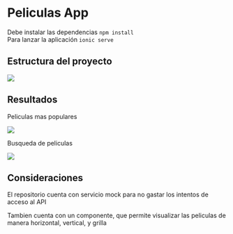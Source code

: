 <h1>Peliculas App</h1>

Debe instalar las dependencias <code>npm install</code>
</br>
Para lanzar la aplicación <code>ionic serve</code>


<h2>Estructura del proyecto</h2>
<img src="https://peliculas-app-prueba.s3.amazonaws.com/estructura-captura.PNG" />

<h2>Resultados</h2>

<p>Peliculas mas populares</p>
<img src="https://peliculas-app-prueba.s3.amazonaws.com/populares-captura.PNG" />

<p>Busqueda de peliculas</p>
<img src="https://peliculas-app-prueba.s3.amazonaws.com/filtro-captura.PNG" />


<h2>Consideraciones</h2>

<p>El repositorio cuenta con servicio mock para no gastar los intentos de acceso al API</p>

<p>Tambien cuenta con un componente, que permite visualizar las peliculas de manera horizontal, vertical, y grilla</p>

